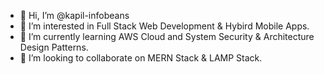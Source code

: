 - 👋 Hi, I’m @kapil-infobeans
- 👀 I’m interested in Full Stack Web Development & Hybird Mobile Apps.
- 🌱 I’m currently learning AWS Cloud and System Security & Architecture Design Patterns.
- 💞️ I’m looking to collaborate on MERN Stack & LAMP Stack.

<!---
kapil-infobeans/kapil-infobeans is a ✨ special ✨ repository because its `README.md` (this file) appears on your GitHub profile.
You can click the Preview link to take a look at your changes.
--->
